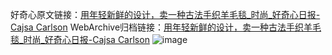 好奇心原文链接：[用年轻新鲜的设计，卖一种古法手织羊毛毯_时尚_好奇心日报-Cajsa Carlson](https://www.qdaily.com/articles/10927.html)
WebArchive归档链接：[用年轻新鲜的设计，卖一种古法手织羊毛毯_时尚_好奇心日报-Cajsa Carlson](http://web.archive.org/web/20190623163407/https://www.qdaily.com/articles/10927.html)
![image](http://ww3.sinaimg.cn/large/007d5XDply1g3wcfhmr6nj30u03am4qp)